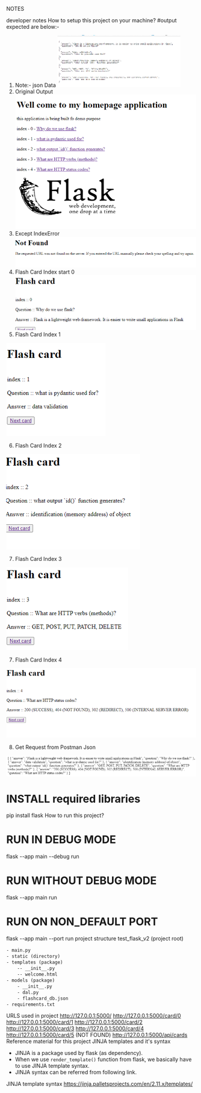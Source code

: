 NOTES

developer notes
How to setup this project on your machine?
#output expected are below:-
1) Note:- json Data
![img_1.png](static/img_1.png)
2) Original Output
![img_2.png](static/img_2.png)
3)  Except IndexError
![img_3.png](static/img_3.png)
4) Flash Card Index start 0
![img_4.png](static/img_4.png)
5) Flash Card Index 1

![img_5.png](static/img_5.png)

6) Flash Card Index 2

![img_6.png](static/img_6.png)

7) Flash Card Index 3

![img_7.png](static/img_7.png)

7) Flash Card Index 4

![img_8.png](static/img_8.png)

8) Get Request from Postman Json

![img_9.png](static/img_9.png)


# INSTALL required libraries

pip install flask
How to run this project?
# RUN IN DEBUG MODE
flask --app main --debug run

# RUN WITHOUT DEBUG MODE
flask --app main run

# RUN ON NON_DEFAULT PORT
flask --app main --port <port-number> run 
project structure
test_flask_v2 (project root)

    - main.py
    - static (directory)
    - templates (package)
        -- __init__.py
        -- welcome.html
    - models (package)
        - __init__.py
        - dal.py
        - flashcard_db.json
    - requirements.txt
URLS used in project
http://127.0.0.1:5000/
http://127.0.0.1:5000/card/0
http://127.0.0.1:5000/card/1
http://127.0.0.1:5000/card/2
http://127.0.0.1:5000/card/3
http://127.0.0.1:5000/card/4
http://127.0.0.1:5000/card/5 (NOT FOUND)
http://127.0.0.1:5000/api/cards
Reference material for this project
JINJA templates and it's syntax

- JINJA is a package used by flask (as dependency). 
- When we use `render_template()` function from flask, we basically have to
  use JINJA template syntax.
- JINJA syntax can be referred from following link.

JINJA template syntax https://jinja.palletsprojects.com/en/2.11.x/templates/